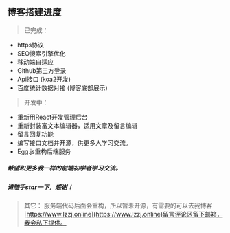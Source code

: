 ## 博客搭建进度
> 已完成：

   - https协议
   - SEO搜索引擎优化
   - 移动端自适应
   - Github第三方登录
   - Api接口 (koa2开发)
   - 百度统计数据对接 (博客底部展示)


> 开发中：

   - 重新用React开发管理后台
   - 重新封装富文本编辑器，适用文章及留言编辑
   - 留言回复功能
   - 编写接口文档并开源，供更多人学习交流。
   - Egg.js重构后端服务

 
##### 希望和更多我一样的前端初学者学习交流。
##### 请随手star一下，感谢！  

> 其它： 服务端代码后面会重构，所以暂未开源，有需要的可以去我博客[https://www.lzzj.online](https://www.lzzj.online)留言评论区留下邮箱，我会私下提供。


